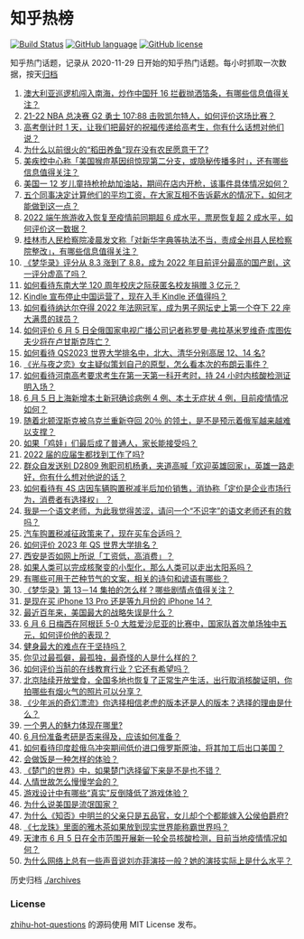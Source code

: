 # 知乎热榜
[![Build Status](https://github.com/ToWeLong/zhihu-hot-questions/workflows/CI/badge.svg)](https://github.com/ToWeLong/zhihu-hot-questions/actions)
[![GitHub language](https://img.shields.io/badge/language-golang-orange.svg)](https://golang.org/)
[![GitHub license](https://img.shields.io/github/license/ToWeLong/zhihu-hot-questions)](https://github.com/ToWeLong/zhihu-hot-questions/blob/main/LICENSE)

知乎热门话题，记录从 2020-11-29 日开始的知乎热门话题。每小时抓取一次数据，按天[归档](./archives)

<!-- BEGIN -->

1. [澳大利亚巡逻机闯入南海，炒作中国歼 16 拦截抛洒箔条，有哪些信息值得关注？](https://www.zhihu.com/question/536249432)
1. [21-22 NBA 总决赛 G2 勇士 107:88 击败凯尔特人，如何评价这场比赛？](https://www.zhihu.com/question/536248321)
1. [高考倒计时 1 天，让我们把最好的祝福传递给高考生，你有什么话想对他们说？](https://www.zhihu.com/question/536250718)
1. [为什么以前很火的“稻田养鱼”现在没有农民愿意干了?](https://www.zhihu.com/question/528819001)
1. [美疾控中心称「美国猴痘基因组惊现第二分支，或隐秘传播多时」，还有哪些信息值得关注？](https://www.zhihu.com/question/536165852)
1. [美国一 12 岁儿童持枪抢劫加油站，期间在店内开枪，该事件具体情况如何？](https://www.zhihu.com/question/536188023)
1. [五个同事决定计算他们的平均工资，在大家互相不告诉薪水的情况下，如何才能做到这一点？](https://www.zhihu.com/question/60042833)
1. [2022 端午旅游收入恢复至疫情前同期超 6 成水平，票房恢复超 2 成水平，如何评价这一数据？](https://www.zhihu.com/question/536207928)
1. [桂林市人民检察院凌晨发文称「对新华字典等执法不当，责成全州县人民检察院整改」，有哪些信息值得关注？](https://www.zhihu.com/question/536174601)
1. [《梦华录》评分从 8.3 涨到了 8.8，成为 2022 年目前评分最高的国产剧，这一评分虚高了吗？](https://www.zhihu.com/question/536167374)
1. [如何看待东南大学 120 周年校庆之际获匿名校友捐赠 3 亿元？](https://www.zhihu.com/question/536171978)
1. [Kindle 宣布停止中国运营了，现在入手 Kindle 还值得吗？](https://www.zhihu.com/question/535768685)
1. [如何看待纳达尔夺得 2022 年法网冠军，成为男子网坛史上第一个夺下 22 座大满贯的球员？](https://www.zhihu.com/question/536221143)
1. [如何评价 6 月 5 日全俄国家电视广播公司记者称罗曼·弗拉基米罗维奇·库图佐夫少将在卢甘斯克阵亡？](https://www.zhihu.com/question/536231274)
1. [如何看待 QS2023 世界大学排名中，北大、清华分别高居 12、14 名?](https://www.zhihu.com/question/535244790)
1. [《光与夜之恋》女主疑似策划自己的原型，怎么看本次的布朗云事件？](https://www.zhihu.com/question/536251652)
1. [如何看待河南高考要求考生在第一天第一科开考时，持 24 小时内核酸检测证明入场？](https://www.zhihu.com/question/536098928)
1. [6 月 5 日上海新增本土新冠确诊病例 4 例、本土无症状 4 例，目前疫情情况如何？](https://www.zhihu.com/question/536250218)
1. [随着北顿涅斯克被乌克兰重新夺回 20％ 的领土，是不是预示着俄军越来越难以支撑？](https://www.zhihu.com/question/536055847)
1. [如果「鸡娃」们最后成了普通人，家长能接受吗？](https://www.zhihu.com/question/458100621)
1. [2022 届的应届生都找到工作了吗?](https://www.zhihu.com/question/518534657)
1. [群众自发送别 D2809 殉职司机杨勇，夹道高喊「欢迎英雄回家」，英雄一路走好，你有什么想对他说的话？](https://www.zhihu.com/question/536278476)
1. [如何看待有 4S 店因车辆购置税减半后加价销售，消协称「定价是企业市场行为，消费者有选择权」 ？](https://www.zhihu.com/question/535653104)
1. [我是一个语文老师，为此我觉得苦涩，请问一个“不识字”的语文老师还有的救吗？](https://www.zhihu.com/question/462467120)
1. [汽车购置税减征政策来了，现在买车合适吗？](https://www.zhihu.com/question/535595693)
1. [如何评价 2023 年 QS 世界大学排名？](https://www.zhihu.com/question/535964450)
1. [西安是否如网上所说「工资低，高消费」？](https://www.zhihu.com/question/353434853)
1. [如果人类可以完成核聚变的小型化，那么人类可以走出太阳系吗？](https://www.zhihu.com/question/435215496)
1. [有哪些可用于芒种节气的文案，相关的诗句和谚语有哪些？](https://www.zhihu.com/question/414931606)
1. [《梦华录》第 13－14 集拍的怎么样？哪些剧情点值得关注？](https://www.zhihu.com/question/536199078)
1. [是现在买 iPhone 13 Pro 还是等九月份的 iPhone 14？](https://www.zhihu.com/question/509681741)
1. [最近百年来，美国最大的战略失误是什么？](https://www.zhihu.com/question/376036755)
1. [6 月 6 日梅西在阿根廷 5-0 大胜爱沙尼亚的比赛中，国家队首次单场独中五元，如何评价他的表现？](https://www.zhihu.com/question/536249023)
1. [健身最大的难点在于坚持吗？](https://www.zhihu.com/question/525968904)
1. [你见过最孤僻，最孤独，最奇怪的人是什么样的？](https://www.zhihu.com/question/511933741)
1. [如何评价当前的在线教育行业？它还有希望吗？](https://www.zhihu.com/question/536185658)
1. [北京陆续开放堂食，全国多地也恢复了正常生产生活，出行取消核酸证明，你拍哪些有烟火气的照片可以分享？](https://www.zhihu.com/question/536288562)
1. [《少年派的奇幻漂流》你选择相信老虎的版本还是人的版本？选择的理由是什么？](https://www.zhihu.com/question/20619997)
1. [一个男人的魅力体现在哪里?](https://www.zhihu.com/question/357832445)
1. [6 月份准备考研是否来得及，应该如何准备？](https://www.zhihu.com/question/535579561)
1. [如何看待印度趁俄乌冲突期间低价进口俄罗斯原油，将其加工后出口美国？](https://www.zhihu.com/question/536172388)
1. [会做饭是一种怎样的体验？](https://www.zhihu.com/question/31179453)
1. [《楚门的世界》中，如果楚门选择留下来是不是也不错？](https://www.zhihu.com/question/534627752)
1. [人情世故怎么慢慢学会的？](https://www.zhihu.com/question/523765446)
1. [游戏设计中有哪些“真实”反倒降低了游戏体验？](https://www.zhihu.com/question/407030502)
1. [为什么说美国是流氓国家？](https://www.zhihu.com/question/532522939)
1. [为什么《知否》中明兰的父亲只是五品官，女儿却个个都能嫁入公侯伯爵府?](https://www.zhihu.com/question/534861240)
1. [《七龙珠》里面的雅木茶如果放到现实世界能称霸世界吗？](https://www.zhihu.com/question/532733465)
1. [天津市 6 月 5 日在全市范围开展新一轮全员核酸检测，目前当地疫情情况如何？](https://www.zhihu.com/question/535786199)
1. [为什么网络上总有一些声音说刘亦菲演技一般？她的演技实际上是什么水平？](https://www.zhihu.com/question/281613274)

<!-- END -->

历史归档 [./archives](./archives)


### License
[zhihu-hot-questions](https://github.com/towelong/zhihu-hot-questions) 的源码使用 MIT License 发布。